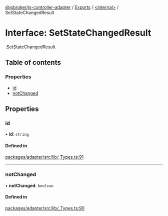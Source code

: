 [@iobroker/js-controller-adapter](../README.md) / [Exports](../modules.md) / [<internal\>](../modules/internal_.md) / SetStateChangedResult

# Interface: SetStateChangedResult

[<internal>](../modules/internal_.md).SetStateChangedResult

## Table of contents

### Properties

- [id](internal_.SetStateChangedResult.md#id)
- [notChanged](internal_.SetStateChangedResult.md#notchanged)

## Properties

### id

• **id**: `string`

#### Defined in

[packages/adapter/src/lib/_Types.ts:91](https://github.com/ioBroker/ioBroker.js-controller/blob/8b30b890/packages/adapter/src/lib/_Types.ts#L91)

___

### notChanged

• **notChanged**: `boolean`

#### Defined in

[packages/adapter/src/lib/_Types.ts:90](https://github.com/ioBroker/ioBroker.js-controller/blob/8b30b890/packages/adapter/src/lib/_Types.ts#L90)
